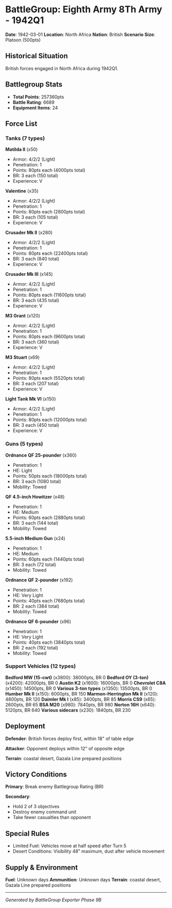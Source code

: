 # BattleGroup: Eighth Army 8Th Army - 1942Q1

**Date**: 1942-03-01
**Location**: North Africa
**Nation**: British
**Scenario Size**: Platoon (500pts)

## Historical Situation

British forces engaged in North Africa during 1942Q1.

## Battlegroup Stats

- **Total Points**: 257360pts
- **Battle Rating**: 6689
- **Equipment Items**: 24

## Force List

### Tanks (7 types)

**Matilda II** (x50)
- Armor: 4/2/2 (Light)
- Penetration: 1
- Points: 80pts each (4000pts total)
- BR: 3 each (150 total)
- Experience: V

**Valentine** (x35)
- Armor: 4/2/2 (Light)
- Penetration: 1
- Points: 80pts each (2800pts total)
- BR: 3 each (105 total)
- Experience: V

**Crusader Mk II** (x280)
- Armor: 4/2/2 (Light)
- Penetration: 1
- Points: 80pts each (22400pts total)
- BR: 3 each (840 total)
- Experience: V

**Crusader Mk III** (x145)
- Armor: 4/2/2 (Light)
- Penetration: 1
- Points: 80pts each (11600pts total)
- BR: 3 each (435 total)
- Experience: V

**M3 Grant** (x120)
- Armor: 4/2/2 (Light)
- Penetration: 1
- Points: 80pts each (9600pts total)
- BR: 3 each (360 total)
- Experience: V

**M3 Stuart** (x69)
- Armor: 4/2/2 (Light)
- Penetration: 1
- Points: 80pts each (5520pts total)
- BR: 3 each (207 total)
- Experience: V

**Light Tank Mk VI** (x150)
- Armor: 4/2/2 (Light)
- Penetration: 1
- Points: 80pts each (12000pts total)
- BR: 3 each (450 total)
- Experience: V

### Guns (5 types)

**Ordnance QF 25-pounder** (x360)
- Penetration: 1
- HE: Light
- Points: 50pts each (18000pts total)
- BR: 3 each (1080 total)
- Mobility: Towed

**QF 4.5-inch Howitzer** (x48)
- Penetration: 1
- HE: Medium
- Points: 60pts each (2880pts total)
- BR: 3 each (144 total)
- Mobility: Towed

**5.5-inch Medium Gun** (x24)
- Penetration: 1
- HE: Medium
- Points: 60pts each (1440pts total)
- BR: 3 each (72 total)
- Mobility: Towed

**Ordnance QF 2-pounder** (x192)
- Penetration: 1
- HE: Very Light
- Points: 40pts each (7680pts total)
- BR: 2 each (384 total)
- Mobility: Towed

**Ordnance QF 6-pounder** (x96)
- Penetration: 1
- HE: Very Light
- Points: 40pts each (3840pts total)
- BR: 2 each (192 total)
- Mobility: Towed

### Support Vehicles (12 types)

**Bedford MW (15-cwt)** (x3800): 38000pts, BR 0
**Bedford OY (3-ton)** (x4200): 42000pts, BR 0
**Austin K2** (x1600): 16000pts, BR 0
**Chevrolet C8A** (x1450): 14500pts, BR 0
**Various 3-ton types** (x1350): 13500pts, BR 0
**Humber Mk II** (x150): 6000pts, BR 150
**Marmon-Herrington Mk II** (x120): 4800pts, BR 120
**Daimler Mk I** (x85): 3400pts, BR 85
**Morris CS9** (x65): 2600pts, BR 65
**BSA M20** (x980): 7840pts, BR 980
**Norton 16H** (x640): 5120pts, BR 640
**Various sidecars** (x230): 1840pts, BR 230

## Deployment

**Defender**: British forces deploy first, within 18" of table edge

**Attacker**: Opponent deploys within 12" of opposite edge

**Terrain**: coastal desert, Gazala Line prepared positions

## Victory Conditions

**Primary**: Break enemy Battlegroup Rating (BR)

**Secondary**:
- Hold 2 of 3 objectives
- Destroy enemy command unit
- Take fewer casualties than opponent

## Special Rules

- Limited Fuel: Vehicles move at half speed after Turn 5
- Desert Conditions: Visibility 48" maximum, dust after vehicle movement

## Supply & Environment

**Fuel**: Unknown days
**Ammunition**: Unknown days
**Terrain**: coastal desert, Gazala Line prepared positions

---

*Generated by BattleGroup Exporter Phase 9B*

